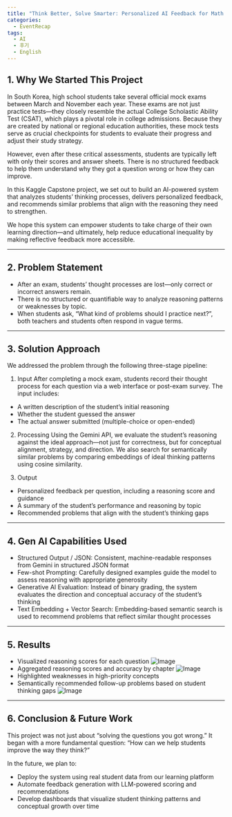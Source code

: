 ```yaml
---
title: "Think Better, Solve Smarter: Personalized AI Feedback for Math Education"
categories:
  - EventRecap
tags:
  - AI
  - 후기
  - English
---
```


## 1. Why We Started This Project

In South Korea, high school students take several official mock exams between March and November each year.
These exams are not just practice tests—they closely resemble the actual College Scholastic Ability Test (CSAT),
which plays a pivotal role in college admissions. Because they are created by national or regional education authorities,
these mock tests serve as crucial checkpoints for students to evaluate their progress and adjust their study strategy.

However, even after these critical assessments, students are typically left with only their scores and answer sheets.
There is no structured feedback to help them understand why they got a question wrong or how they can improve.

In this Kaggle Capstone project, we set out to build an AI-powered system that analyzes students’ thinking processes,
delivers personalized feedback, and recommends similar problems that align with the reasoning they need to strengthen.

We hope this system can empower students to take charge of their own learning direction—and ultimately,
help reduce educational inequality by making reflective feedback more accessible.

---

## 2. Problem Statement
* After an exam, students’ thought processes are lost—only correct or incorrect answers remain.
* There is no structured or quantifiable way to analyze reasoning patterns or weaknesses by topic.
* When students ask, “What kind of problems should I practice next?”, both teachers and students often respond in vague terms.

---

## 3. Solution Approach

We addressed the problem through the following three-stage pipeline:

1. Input
After completing a mock exam, students record their thought process for each question via a web interface or post-exam survey.
The input includes:
* A written description of the student’s initial reasoning
* Whether the student guessed the answer
* The actual answer submitted (multiple-choice or open-ended)

2. Processing
Using the Gemini API, we evaluate the student’s reasoning against the ideal approach—not just for correctness,
but for conceptual alignment, strategy, and direction.
We also search for semantically similar problems by comparing embeddings of ideal thinking patterns using cosine similarity.

3. Output
* Personalized feedback per question, including a reasoning score and guidance
* A summary of the student’s performance and reasoning by topic
* Recommended problems that align with the student’s thinking gaps

---

## 4. Gen AI Capabilities Used
* Structured Output / JSON: Consistent, machine-readable responses from Gemini in structured JSON format
* Few-shot Prompting: Carefully designed examples guide the model to assess reasoning with appropriate generosity
* Generative AI Evaluation: Instead of binary grading, the system evaluates the direction and conceptual accuracy of the student’s thinking
* Text Embedding + Vector Search: Embedding-based semantic search is used to recommend problems that reflect similar thought processes

---

## 5. Results
* Visualized reasoning scores for each question
![Image](https://github.com/user-attachments/assets/cada221d-7428-45f2-8338-7b5fa2e992d3)
* Aggregated reasoning scores and accuracy by chapter
![Image](https://github.com/user-attachments/assets/82408b04-b178-44e0-8e29-393f7c7cbe6e)
* Highlighted weaknesses in high-priority concepts
* Semantically recommended follow-up problems based on student thinking gaps
![Image](https://github.com/user-attachments/assets/4ac8ba83-8e32-4734-805c-d11ee5ea8cf0)

---

## 6. Conclusion & Future Work

This project was not just about “solving the questions you got wrong.”
It began with a more fundamental question:
“How can we help students improve the way they think?”

In the future, we plan to:
* Deploy the system using real student data from our learning platform
* Automate feedback generation with LLM-powered scoring and recommendations
* Develop dashboards that visualize student thinking patterns and conceptual growth over time
